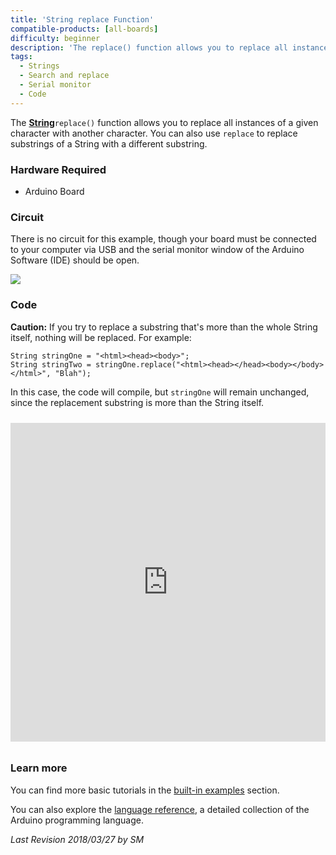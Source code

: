 ```yaml
---
title: 'String replace Function'
compatible-products: [all-boards]
difficulty: beginner
description: 'The replace() function allows you to replace all instances of a given character in a string with another character.'
tags:
  - Strings
  - Search and replace
  - Serial monitor
  - Code
---
```


The [**String**](https://www.arduino.cc/en/Reference/StringObject)`replace()` function allows you to replace all instances of a given character with another character. You can also use `replace` to replace substrings of a String with a different substring.

### Hardware Required

- Arduino Board

### Circuit

There is no circuit for this example, though your board must be connected to your computer via USB and the serial monitor window of the Arduino Software (IDE) should be open.

![](assets/circuit.png)


### Code

**Caution:**
If you try to replace a substring that's more than the whole String itself, nothing will be replaced.  For example:

```arduino
String stringOne = "<html><head><body>";
String stringTwo = stringOne.replace("<html><head></head><body></body></html>", "Blah");
```

In this case, the code will compile, but `stringOne` will remain unchanged, since the replacement substring is more than the String itself.

<iframe src='https://create.arduino.cc/example/builtin/08.Strings%5CStringReplace/StringReplace/preview?embed&snippet' style='height:510px;width:100%;margin:10px 0' frameborder='0'></iframe>

### Learn more

You can find more basic tutorials in the [built-in examples](/built-in-examples) section.

You can also explore the [language reference](https://www.arduino.cc/reference/en/), a detailed collection of the Arduino programming language.

*Last Revision 2018/03/27 by SM*